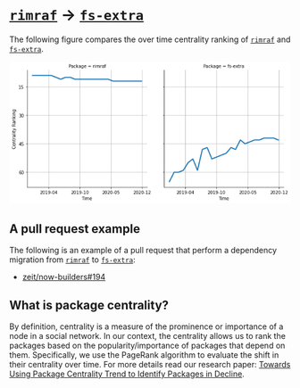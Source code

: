 # [`rimraf`](https://www.npmjs.com/package/rimraf) -> [`fs-extra`](https://www.npmjs.com/package/fs-extra)

The following figure compares the over time centrality ranking of [`rimraf`](https://www.npmjs.com/package/rimraf) and [`fs-extra`](https://www.npmjs.com/package/fs-extra).

![the centrality of rimraf and fs-extra](../figs/rimraf_fs-extra.png)

## A pull request example

The following is an example of a pull request that perform a dependency migration from [`rimraf`](https://www.npmjs.com/package/rimraf) to [`fs-extra`](https://www.npmjs.com/package/fs-extra):

- [zeit/now-builders#194](https://github.com/zeit/now-builders/pull/194)

## What is package centrality?

By definition, centrality is a measure of the prominence or importance of a node in a social network.
In our context, the centrality allows us to rank the packages based on the popularity/importance of packages that depend on them.
Specifically, we use the PageRank algorithm to evaluate the shift in their centrality over time.
For more details read our research paper: [Towards Using Package Centrality Trend to Identify Packages in Decline](https://arxiv.org/abs/2107.10168).

